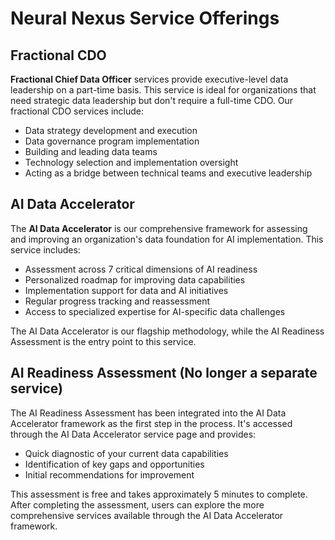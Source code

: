 # Neural Nexus Service Offerings

## Fractional CDO
**Fractional Chief Data Officer** services provide executive-level data leadership on a part-time basis. This service is ideal for organizations that need strategic data leadership but don't require a full-time CDO. Our fractional CDO services include:

- Data strategy development and execution
- Data governance program implementation
- Building and leading data teams
- Technology selection and implementation oversight
- Acting as a bridge between technical teams and executive leadership

## AI Data Accelerator
The **AI Data Accelerator** is our comprehensive framework for assessing and improving an organization's data foundation for AI implementation. This service includes:

- Assessment across 7 critical dimensions of AI readiness
- Personalized roadmap for improving data capabilities
- Implementation support for data and AI initiatives
- Regular progress tracking and reassessment
- Access to specialized expertise for AI-specific data challenges

The AI Data Accelerator is our flagship methodology, while the AI Readiness Assessment is the entry point to this service.

## AI Readiness Assessment (No longer a separate service)
The AI Readiness Assessment has been integrated into the AI Data Accelerator framework as the first step in the process. It's accessed through the AI Data Accelerator service page and provides:

- Quick diagnostic of your current data capabilities
- Identification of key gaps and opportunities
- Initial recommendations for improvement

This assessment is free and takes approximately 5 minutes to complete. After completing the assessment, users can explore the more comprehensive services available through the AI Data Accelerator framework.
